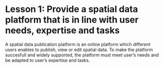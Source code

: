 # Lesson 1: Provide a spatial data platform that is in line with user needs, expertise and tasks

A spatial data publication platform is an online platform which different users enables to publish, view or edit spatial data. To make the platform succesfull and widely supported, the platform must meet user’s needs and be adapted to user’s expertise and tasks.



